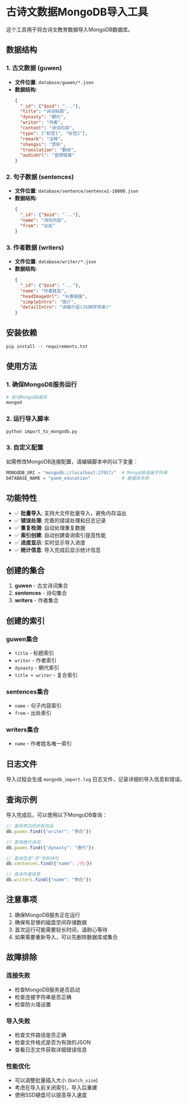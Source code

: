 # 古诗文数据MongoDB导入工具

这个工具用于将古诗文教育数据导入MongoDB数据库。

## 数据结构

### 1. 古文数据 (guwen)
- **文件位置**: `database/guwen/*.json`
- **数据结构**:
  ```json
  {
    "_id": {"$oid": "..."},
    "title": "诗词标题",
    "dynasty": "朝代",
    "writer": "作者",
    "content": "诗词内容",
    "type": ["标签1", "标签2"],
    "remark": "注释",
    "shangxi": "赏析",
    "translation": "翻译",
    "audioUrl": "音频链接"
  }
  ```

### 2. 句子数据 (sentences)
- **文件位置**: `database/sentence/sentence1-10000.json`
- **数据结构**:
  ```json
  {
    "_id": {"$oid": "..."},
    "name": "诗句内容",
    "from": "出处"
  }
  ```

### 3. 作者数据 (writers)
- **文件位置**: `database/writer/*.json`
- **数据结构**:
  ```json
  {
    "_id": {"$oid": "..."},
    "name": "作者姓名",
    "headImageUrl": "头像链接",
    "simpleIntro": "简介",
    "detailIntro": "详细介绍(JSON字符串)"
  }
  ```

## 安装依赖

```bash
pip install -r requirements.txt
```

## 使用方法

### 1. 确保MongoDB服务运行
```bash
# 启动MongoDB服务
mongod
```

### 2. 运行导入脚本
```bash
python import_to_mongodb.py
```

### 3. 自定义配置
如需修改MongoDB连接配置，请编辑脚本中的以下变量：
```python
MONGODB_URI = "mongodb://localhost:27017/"  # MongoDB连接字符串
DATABASE_NAME = "poem_education"            # 数据库名称
```

## 功能特性

- ✅ **批量导入**: 支持大文件批量导入，避免内存溢出
- ✅ **错误处理**: 完善的错误处理和日志记录
- ✅ **重复检测**: 自动处理重复数据
- ✅ **索引创建**: 自动创建查询索引提高性能
- ✅ **进度显示**: 实时显示导入进度
- ✅ **统计信息**: 导入完成后显示统计信息

## 创建的集合

1. **guwen** - 古文诗词集合
2. **sentences** - 诗句集合  
3. **writers** - 作者集合

## 创建的索引

### guwen集合
- `title` - 标题索引
- `writer` - 作者索引
- `dynasty` - 朝代索引
- `title + writer` - 复合索引

### sentences集合
- `name` - 句子内容索引
- `from` - 出处索引

### writers集合
- `name` - 作者姓名唯一索引

## 日志文件

导入过程会生成 `mongodb_import.log` 日志文件，记录详细的导入信息和错误。

## 查询示例

导入完成后，可以使用以下MongoDB查询：

```javascript
// 查询李白的所有作品
db.guwen.find({"writer": "李白"})

// 查询唐代诗词
db.guwen.find({"dynasty": "唐代"})

// 查询包含"月"字的诗句
db.sentences.find({"name": /月/})

// 查询作者信息
db.writers.find({"name": "李白"})
```

## 注意事项

1. 确保MongoDB服务正在运行
2. 确保有足够的磁盘空间存储数据
3. 首次运行可能需要较长时间，请耐心等待
4. 如果需要重新导入，可以先删除数据库或集合

## 故障排除

### 连接失败
- 检查MongoDB服务是否启动
- 检查连接字符串是否正确
- 检查防火墙设置

### 导入失败
- 检查文件路径是否正确
- 检查文件格式是否为有效的JSON
- 查看日志文件获取详细错误信息

### 性能优化
- 可以调整批量插入大小 (`batch_size`)
- 考虑在导入前关闭索引，导入后重建
- 使用SSD硬盘可以提高导入速度
